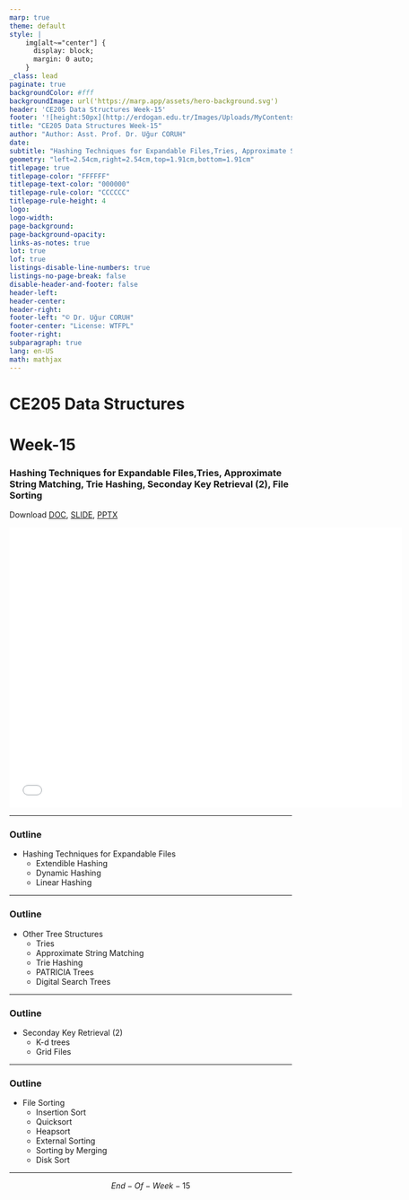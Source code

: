 ```yaml
---
marp: true
theme: default
style: |
    img[alt~="center"] {
      display: block;
      margin: 0 auto;
    }
_class: lead
paginate: true
backgroundColor: #fff
backgroundImage: url('https://marp.app/assets/hero-background.svg')
header: 'CE205 Data Structures Week-15'
footer: '![height:50px](http://erdogan.edu.tr/Images/Uploads/MyContents/L_379-20170718142719217230.jpg) RTEU CE205 Week-15'
title: "CE205 Data Structures Week-15"
author: "Author: Asst. Prof. Dr. Uğur CORUH"
date:
subtitle: "Hashing Techniques for Expandable Files,Tries, Approximate String Matching, Trie Hashing, Seconday Key Retrieval (2), File Sorting"
geometry: "left=2.54cm,right=2.54cm,top=1.91cm,bottom=1.91cm"
titlepage: true
titlepage-color: "FFFFFF"
titlepage-text-color: "000000"
titlepage-rule-color: "CCCCCC"
titlepage-rule-height: 4
logo:
logo-width:
page-background:
page-background-opacity:
links-as-notes: true
lot: true
lof: true
listings-disable-line-numbers: true
listings-no-page-break: false
disable-header-and-footer: false
header-left:
header-center:
header-right:
footer-left: "© Dr. Uğur CORUH"
footer-center: "License: WTFPL"
footer-right:
subparagraph: true
lang: en-US 
math: mathjax
---
```


<!-- _backgroundColor: aquq -->

<!-- _color: orange -->

<!-- paginate: false -->

# CE205 Data Structures

# Week-15

### Hashing Techniques for Expandable Files,Tries, Approximate String Matching, Trie Hashing, Seconday Key Retrieval (2), File Sorting

Download [DOC](ce205-week-15-hashing-trie.md_doc.pdf), [SLIDE](ce205-week-15-hashing-trie.md_slide.pdf), [PPTX](ce205-week-15-hashing-trie.md_slide.pptx)

<iframe width=700, height=500 frameBorder=0 src="../ce205-week-15-hashing-trie.md_slide.html"></iframe>

---

<!-- paginate: true -->

### Outline

- Hashing Techniques for Expandable Files
  - Extendible Hashing
  - Dynamic Hashing
  - Linear Hashing

---

### Outline

- Other Tree Structures
  - Tries
  - Approximate String Matching
  - Trie Hashing
  - PATRICIA Trees
  - Digital Search Trees


---

### Outline

- Seconday Key Retrieval (2)
  - K-d trees
  - Grid Files


---

### Outline

- File Sorting
  - Insertion Sort
  - Quicksort
  - Heapsort
  - External Sorting
  - Sorting by Merging
  - Disk Sort

---

$$
End-Of-Week-15
$$
